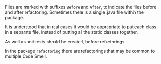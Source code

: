 Files are marked with suffixes `Before` and `After`,
to indicate the files before and after refactoring.
Sometimes there is a single .java file within the package.

It is understood that in real cases it would be appropriate to put each class in a separate file, instead of putting all the static classes together.

As well as unit tests should be created, before refactorings.


In the package `refactoring` there are refactorings that may be common to multiple Code Smell.